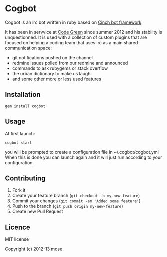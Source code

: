 # Cogbot



Cogbot is an irc bot written in ruby based on [Cinch bot framework](https://github.com/cinchrb/cinch).

It has been in servvice at [Code Green](http://codegreenit.com) since summer 2012 and his stability
is unquestionned. It is used with a collection of custom plugins that are focused on helping a coding
team that uses irc as a main shared communication space:

* git notifications pushed on the channel
* redmine issues polled from our redmine and announced
* commands to ask rubygems or stack overflow
* the urban dictionary to make us laugh
* and some other more or less used features

## Installation

    gem install cogbot

## Usage

At first launch:

    cogbot start

you will be prompted to create a configuration file in ~/.cogbot/cogbot.yml
When this is done you can launch again and it will just run according to your configuration.

## Contributing

1. Fork it
2. Create your feature branch (`git checkout -b my-new-feature`)
3. Commit your changes (`git commit -am 'Added some feature'`)
4. Push to the branch (`git push origin my-new-feature`)
5. Create new Pull Request

## Licence

MIT license

Copyright (c) 2012-13 mose